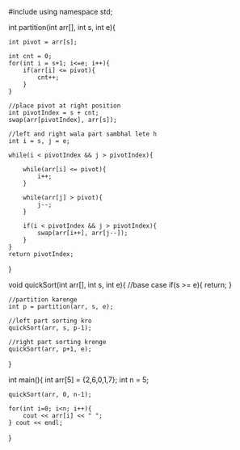 #include<iostream>
using namespace std;

int partition(int arr[], int s, int e){

    int pivot = arr[s];

    int cnt = 0;
    for(int i = s+1; i<=e; i++){
        if(arr[i] <= pivot){
            cnt++;
        }
    }

    //place pivot at right position
    int pivotIndex = s + cnt;
    swap(arr[pivotIndex], arr[s]);

    //left and right wala part sambhal lete h
    int i = s, j = e;

    while(i < pivotIndex && j > pivotIndex){

        while(arr[i] <= pivot){
            i++;
        }
        
        while(arr[j] > pivot){
            j--;
        }

        if(i < pivotIndex && j > pivotIndex){
            swap(arr[i++], arr[j--]);
        }
    }
    return pivotIndex;
}

void quickSort(int arr[], int s, int e){
    //base case
    if(s >= e){
        return;
    }

    //partition karenge
    int p = partition(arr, s, e);

    //left part sorting kro
    quickSort(arr, s, p-1);

    //right part sorting krenge 
    quickSort(arr, p+1, e);

}

int main(){
    int arr[5] = {2,6,0,1,7};
    int n = 5;

    quickSort(arr, 0, n-1);

    for(int i=0; i<n; i++){
        cout << arr[i] << " ";
    } cout << endl;
}
